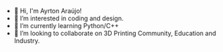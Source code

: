 - 👋 Hi, I'm Ayrton Araújo!
- 👀 I’m interested in coding and design.
- 🌱 I’m currently learning Python/C++
- 💞️ I’m looking to collaborate on 3D Printing Community, Education and Industry.

